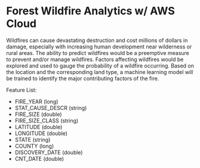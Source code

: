 # Forest Wildfire Analytics w/ AWS Cloud
Wildfires can cause devastating destruction and cost millions of dollars in damage, especially with increasing human development near wilderness or rural areas. The ability to predict wildfires would be a preemptive measure to prevent and/or manage wildfires. Factors affecting wildfires would be explored and used to gauge the probability of a wildfire occurring. Based on the location and the corresponding land type, a machine learning model will be trained to identify the major contributing factors of the fire.

Feature List:
- FIRE_YEAR  (long)
- STAT_CAUSE_DESCR (string)
- FIRE_SIZE (double)
- FIRE_SIZE_CLASS (string)
- LATITUDE  (double)
- LONGITUDE (double)
- STATE (string)
- COUNTY (long)
- DISCOVERY_DATE (double)
- CNT_DATE (double)
